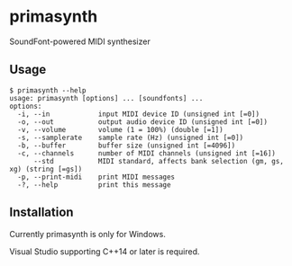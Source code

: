 # primasynth
SoundFont-powered MIDI synthesizer

## Usage
```
$ primasynth --help
usage: primasynth [options] ... [soundfonts] ...
options:
  -i, --in            input MIDI device ID (unsigned int [=0])
  -o, --out           output audio device ID (unsigned int [=0])
  -v, --volume        volume (1 = 100%) (double [=1])
  -s, --samplerate    sample rate (Hz) (unsigned int [=0])
  -b, --buffer        buffer size (unsigned int [=4096])
  -c, --channels      number of MIDI channels (unsigned int [=16])
      --std           MIDI standard, affects bank selection (gm, gs, xg) (string [=gs])
  -p, --print-midi    print MIDI messages
  -?, --help          print this message
```

## Installation
Currently primasynth is only for Windows.

Visual Studio supporting C++14 or later is required.
